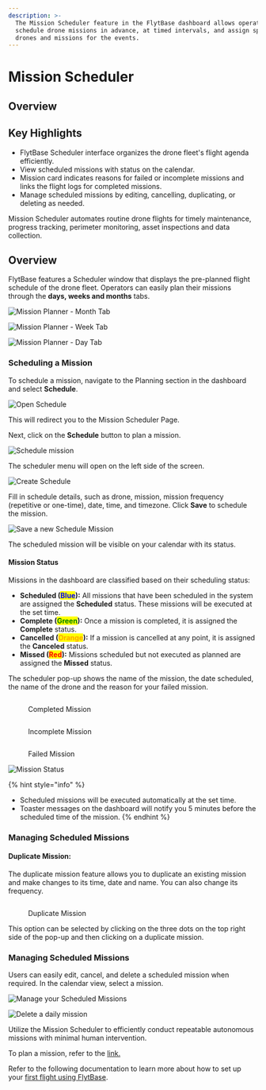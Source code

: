 ```yaml
---
description: >-
  The Mission Scheduler feature in the FlytBase dashboard allows operators to
  schedule drone missions in advance, at timed intervals, and assign specific
  drones and missions for the events.
---
```


# Mission Scheduler

## Overview <a href="#n5ptfaldkm5s" id="n5ptfaldkm5s"></a>

## Key Highlights

* FlytBase Scheduler interface organizes the drone fleet's flight agenda efficiently.
* View scheduled missions with status on the calendar.
* Mission card indicates reasons for failed or incomplete missions and links the flight logs for completed missions.
* Manage scheduled missions by editing, cancelling, duplicating, or deleting as needed.

Mission Scheduler automates routine drone flights for timely maintenance, progress tracking, perimeter monitoring, asset inspections and data collection.

## Overview <a href="#n5ptfaldkm5s" id="n5ptfaldkm5s"></a>

FlytBase features a Scheduler window that displays the pre-planned flight schedule of the drone fleet. Operators can easily plan their missions through the **days, weeks and months** tabs.



![Mission Planner - Month Tab](<../../.gitbook/assets/image (515).png>)

![Mission Planner - Week Tab](<../../.gitbook/assets/image (516).png>)

![Mission Planner - Day Tab](<../../.gitbook/assets/image (511).png>)

### Scheduling a Mission <a href="#id-3269pypudab3" id="id-3269pypudab3"></a>

To schedule a mission, navigate to the Planning section in the dashboard and select **Schedule**.

![Open Schedule](../../.gitbook/assets/Schedule1.png)

This will redirect you to the Mission Scheduler Page.

Next, click on the **Schedule** button to plan a mission.

![Schedule mission](../../.gitbook/assets/Schedule2.png)

The scheduler menu will open on the left side of the screen.

![Create Schedule](<../../.gitbook/assets/image (510).png>)

Fill in schedule details, such as drone, mission, mission frequency (repetitive or one-time), date, time, and timezone. Click **Save** to schedule the mission.

![Save a new Schedule Mission](../../.gitbook/assets/Schedule3.png)

The scheduled mission will be visible on your calendar with its status.

#### Mission Status <a href="#id-8w38wzkrb0p2" id="id-8w38wzkrb0p2"></a>

Missions in the dashboard are classified based on their scheduling status:

* **Scheduled (**<mark style="color:blue;">**Blue**</mark>**):** All missions that have been scheduled in the system are assigned the **Scheduled** status. These missions will be executed at the set time.
* **Complete (**<mark style="color:green;">**Green**</mark>**):** Once a mission is completed, it is assigned the **Complete** status.
* **Cancelled (**<mark style="color:orange;">**Orange**</mark>**):** If a mission is cancelled at any point, it is assigned the **Canceled** status.
* **Missed (**<mark style="color:red;">**Red**</mark>**):** Missions scheduled but not executed as planned are assigned the **Missed** status.

The scheduler pop-up shows the name of the mission, the date scheduled, the name of the drone and the reason for your failed mission.

<figure><img src="../../.gitbook/assets/MS2 (1).png" alt=""><figcaption><p>Completed Mission</p></figcaption></figure>

<figure><img src="../../.gitbook/assets/MS3 (1).png" alt=""><figcaption><p>Incomplete Mission</p></figcaption></figure>

<figure><img src="../../.gitbook/assets/MS 4 (2).png" alt=""><figcaption><p>Failed Mission</p></figcaption></figure>

![Mission Status](<../../.gitbook/assets/image (514).png>)

{% hint style="info" %}
* Scheduled missions will be executed automatically at the set time.
* Toaster messages on the dashboard will notify you 5 minutes before the scheduled time of the mission.
{% endhint %}

### Managing Scheduled Missions <a href="#id-57k9psfoxqcp" id="id-57k9psfoxqcp"></a>

#### Duplicate Mission:

The duplicate mission feature allows you to duplicate an existing mission and make changes to its time, date and name. You can also change its frequency.

<figure><img src="../../.gitbook/assets/MS5 (1).png" alt=""><figcaption><p>Duplicate Mission</p></figcaption></figure>

This option can be selected by clicking on the three dots on the top right side of the pop-up and then clicking on a duplicate mission.

### Managing Scheduled Missions <a href="#id-57k9psfoxqcp" id="id-57k9psfoxqcp"></a>

Users can easily edit, cancel, and delete a scheduled mission when required. In the calendar view, select a mission.

![Manage your Scheduled Missions](<../../.gitbook/assets/image (513).png>)

![Delete a daily mission](../../.gitbook/assets/12.png)

Utilize the Mission Scheduler to efficiently conduct repeatable autonomous missions with minimal human intervention.

To plan a mission, refer to the [link.](mission-planning/)&#x20;

Refer to the following documentation to learn more about how to set up your [first flight using FlytBase](../../in-flight-modules/setting-up-your-first-flight.md).
